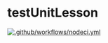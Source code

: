 # testUnitLesson

[![.github/workflows/nodeci.yml](https://github.com/Reyad13/testUnitLesson/actions/workflows/nodeci.yml/badge.svg?branch=testUnitJS&event=push)](https://github.com/Reyad13/testUnitLesson/actions/workflows/nodeci.yml)

